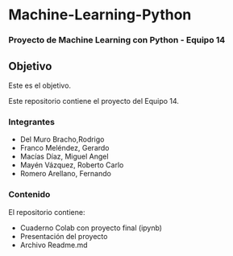 # Machine-Learning-Python
### Proyecto de Machine Learning con Python - Equipo 14


## Objetivo
Este es el objetivo.

Este repositorio contiene el proyecto del Equipo 14.

### Integrantes
- Del Muro Bracho,Rodrigo
- Franco Meléndez, Gerardo
- Macías Díaz, Miguel Angel
- Mayén Vázquez, Roberto Carlo
- Romero Arellano, Fernando

### Contenido
El repositorio contiene:
- Cuaderno Colab con proyecto final (ipynb)
- Presentación del proyecto
- Archivo Readme.md
